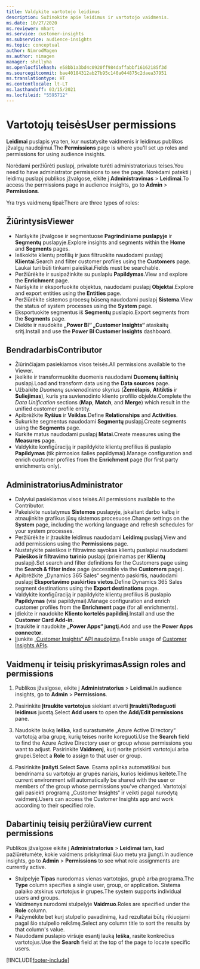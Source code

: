 ```yaml
---
title: Valdykite vartotojo leidimus
description: Sužinokite apie leidimus ir vartotojo vaidmenis.
ms.date: 10/27/2020
ms.reviewer: mhart
ms.service: customer-insights
ms.subservice: audience-insights
ms.topic: conceptual
author: NimrodMagen
ms.author: nimagen
manager: shellyha
ms.openlocfilehash: e58bb1a3bd4c0920ff984daffabbf16162185f3d
ms.sourcegitcommit: bae40184312ab27b95c140a044875c2daea37951
ms.translationtype: HT
ms.contentlocale: lt-LT
ms.lasthandoff: 03/15/2021
ms.locfileid: "5595712"
---
```

# <a name="user-permissions"></a><span data-ttu-id="82623-103">Vartotojų teisės</span><span class="sxs-lookup"><span data-stu-id="82623-103">User permissions</span></span>

<span data-ttu-id="82623-104">**Leidimai** puslapis yra ten, kur nustatysite vaidmenis ir leidimus publikos įžvalgų naudojimui.</span><span class="sxs-lookup"><span data-stu-id="82623-104">The **Permissions** page is where you'll set up roles and permissions for using audience insights.</span></span>

<span data-ttu-id="82623-105">Norėdami peržiūrėti puslapį, privalote turėti administratoriaus teises.</span><span class="sxs-lookup"><span data-stu-id="82623-105">You need to have administrator permissions to see the page.</span></span> <span data-ttu-id="82623-106">Norėdami patekti į leidimų puslapį publikos įžvalgose, eikite į **Administravimas** > **Leidimai**.</span><span class="sxs-lookup"><span data-stu-id="82623-106">To access the permissions page in audience insights, go to **Admin** > **Permissions**.</span></span>

<span data-ttu-id="82623-107">Yra trys vaidmenų tipai:</span><span class="sxs-lookup"><span data-stu-id="82623-107">There are three types of roles:</span></span>

## <a name="viewer"></a><span data-ttu-id="82623-108">Žiūrintysis</span><span class="sxs-lookup"><span data-stu-id="82623-108">Viewer</span></span>

- <span data-ttu-id="82623-109">Naršykite įžvalgose ir segmentuose **Pagrindiniame puslapyje** ir **Segmentų** puslapyje.</span><span class="sxs-lookup"><span data-stu-id="82623-109">Explore insights and segments within the **Home** and **Segments** pages.</span></span>
- <span data-ttu-id="82623-110">Ieškokite klientų profilių ir juos filtruokite naudodami puslapį **Klientai**.</span><span class="sxs-lookup"><span data-stu-id="82623-110">Search and filter customer profiles using the **Customers** page.</span></span> <span data-ttu-id="82623-111">Laukai turi būti tinkami paieškai.</span><span class="sxs-lookup"><span data-stu-id="82623-111">Fields must be searchable.</span></span>
- <span data-ttu-id="82623-112">Peržiūrėkite ir susipažinkite su puslapiu **Papildymas**.</span><span class="sxs-lookup"><span data-stu-id="82623-112">View and explore the **Enrichment** page.</span></span>
- <span data-ttu-id="82623-113">Naršykite ir eksportuokite objektus, naudodami puslapį **Objektai**.</span><span class="sxs-lookup"><span data-stu-id="82623-113">Explore and export entities using the **Entities** page.</span></span>
- <span data-ttu-id="82623-114">Peržiūrėkite sistemos procesų būseną naudodami puslapį **Sistema**.</span><span class="sxs-lookup"><span data-stu-id="82623-114">View the status of system processes  using the **System** page.</span></span>
- <span data-ttu-id="82623-115">Eksportuokite segmentus iš **Segmentų** puslapio.</span><span class="sxs-lookup"><span data-stu-id="82623-115">Export segments from the **Segments** page.</span></span>
- <span data-ttu-id="82623-116">Diekite ir naudokite **„Power BI“ „Customer Insights“** ataskaitų sritį.</span><span class="sxs-lookup"><span data-stu-id="82623-116">Install and use the **Power BI Customer Insights** dashboard.</span></span>

## <a name="contributor"></a><span data-ttu-id="82623-117">Bendradarbis</span><span class="sxs-lookup"><span data-stu-id="82623-117">Contributor</span></span>

- <span data-ttu-id="82623-118">Žiūrinčiajam pasiekiamos visos teisės.</span><span class="sxs-lookup"><span data-stu-id="82623-118">All permissions available to the Viewer.</span></span>
- <span data-ttu-id="82623-119">Įkelkite ir transformuokite duomenis naudodami **Duomenų šaltinių** puslapį.</span><span class="sxs-lookup"><span data-stu-id="82623-119">Load and transform data using the **Data sources** page.</span></span>
- <span data-ttu-id="82623-120">Užbaikite *Duomenų suvienodinimo* skyrius (**Žemėlapis**, **Atitiktis** ir **Suliejimas**), kuris yra suvienodinto kliento profilio objekte.</span><span class="sxs-lookup"><span data-stu-id="82623-120">Complete the *Data Unification* sections (**Map**, **Match**, and **Merge**) which result in the unified customer profile entity.</span></span>
- <span data-ttu-id="82623-121">Apibrėžkite **Ryšius** ir **Veiklas**.</span><span class="sxs-lookup"><span data-stu-id="82623-121">Define **Relationships** and **Activities**.</span></span>
- <span data-ttu-id="82623-122">Sukurkite segmentus naudodami **Segmentų** puslapį.</span><span class="sxs-lookup"><span data-stu-id="82623-122">Create segments using the **Segments** page.</span></span>
- <span data-ttu-id="82623-123">Kurkite matus naudodami puslapį **Matai**.</span><span class="sxs-lookup"><span data-stu-id="82623-123">Create measures using the **Measures** page.</span></span>
- <span data-ttu-id="82623-124">Valdykite konfigūraciją ir papildykite klientų profilius iš puslapio **Papildymas** (tik pirmosios šalies papildymai).</span><span class="sxs-lookup"><span data-stu-id="82623-124">Manage configuration and enrich customer profiles from the **Enrichment** page (for first party enrichments only).</span></span>

## <a name="administrator"></a><span data-ttu-id="82623-125">Administratorius</span><span class="sxs-lookup"><span data-stu-id="82623-125">Administrator</span></span>

- <span data-ttu-id="82623-126">Dalyviui pasiekiamos visos teisės.</span><span class="sxs-lookup"><span data-stu-id="82623-126">All permissions available to the Contributor.</span></span>
- <span data-ttu-id="82623-127">Pakeiskite nustatymus **Sistemos** puslapyje, įskaitant darbo kalbą ir atnaujinkite grafikus jūsų sistemos procesuose.</span><span class="sxs-lookup"><span data-stu-id="82623-127">Change settings on the **System** page, including the working language and refresh schedules for your system processes.</span></span>
- <span data-ttu-id="82623-128">Peržiūrėkite ir įtraukite leidimus naudodami **Leidimų** puslapį.</span><span class="sxs-lookup"><span data-stu-id="82623-128">View and add permissions using the **Permissions** page.</span></span>
- <span data-ttu-id="82623-129">Nustatykite paieškos ir filtravimo sąvokas klientų puslapiui naudodami **Paieškos ir filtravimo turinio** puslapį (prieinamas per **Klientų** puslapį).</span><span class="sxs-lookup"><span data-stu-id="82623-129">Set search and filter definitions for the Customers page using the **Search & filter index** page (accessible via the **Customers** page).</span></span>
- <span data-ttu-id="82623-130">Apibrėžkite „Dynamics 365 Sales“ segmento paskirtis, naudodami puslapį **Eksportavimo paskirties vietos**.</span><span class="sxs-lookup"><span data-stu-id="82623-130">Define Dynamics 365 Sales segment destinations using the **Export destinations** page.</span></span>
- <span data-ttu-id="82623-131">Valdykite konfigūraciją ir papildykite klientų profilius iš puslapio **Papildymas** (visi papildymai).</span><span class="sxs-lookup"><span data-stu-id="82623-131">Manage configuration and enrich customer profiles from the **Enrichment** page (for all enrichments).</span></span>
- <span data-ttu-id="82623-132">Įdiekite ir naudokite **Kliento kortelės papildinį**.</span><span class="sxs-lookup"><span data-stu-id="82623-132">Install and use the **Customer Card Add-in**.</span></span>
- <span data-ttu-id="82623-133">Įtraukite ir naudokite **„Power Apps“ jungtį**.</span><span class="sxs-lookup"><span data-stu-id="82623-133">Add and use the **Power Apps connector**.</span></span>
- <span data-ttu-id="82623-134">Įjunkite [„Customer Insights“ API naudojimą](apis.md).</span><span class="sxs-lookup"><span data-stu-id="82623-134">Enable usage of [Customer Insights APIs](apis.md).</span></span>

## <a name="assign-roles-and-permissions"></a><span data-ttu-id="82623-135">Vaidmenų ir teisių priskyrimas</span><span class="sxs-lookup"><span data-stu-id="82623-135">Assign roles and permissions</span></span>

1. <span data-ttu-id="82623-136">Publikos įžvalgose, eikite į **Administratorius** > **Leidimai**.</span><span class="sxs-lookup"><span data-stu-id="82623-136">In audience insights, go to **Admin** > **Permissions**.</span></span>

1. <span data-ttu-id="82623-137">Pasirinkite **Įtraukite vartotojus** siekiant atverti **Įtraukti/Redaguoti leidimus** juostą.</span><span class="sxs-lookup"><span data-stu-id="82623-137">Select **Add users** to open the **Add/Edit permissions** pane.</span></span>

1. <span data-ttu-id="82623-138">Naudokite lauką **Ieška**, kad surastumėte „Azure Active Directory“ vartotoją arba grupę, kurių teises norite koreguoti.</span><span class="sxs-lookup"><span data-stu-id="82623-138">Use the **Search** field to find the Azure Active Directory user or group whose permissions you want to adjust.</span></span> <span data-ttu-id="82623-139">Pasirinkite **Vaidmenį**, kurį norite priskirti vartotojui arba grupei.</span><span class="sxs-lookup"><span data-stu-id="82623-139">Select a **Role** to assign to that user or group.</span></span>

1. <span data-ttu-id="82623-140">Pasirinkite **Įrašyti**.</span><span class="sxs-lookup"><span data-stu-id="82623-140">Select **Save**.</span></span> <span data-ttu-id="82623-141">Esama aplinka automatiškai bus bendrinama su vartotoju ar grupės nariais, kurios leidimus keitėte.</span><span class="sxs-lookup"><span data-stu-id="82623-141">The current environment will automatically be shared with the user or members of the group whose permissions you've changed.</span></span> <span data-ttu-id="82623-142">Vartotojai gali pasiekti programą „Customer Insights“ ir veikti pagal nurodytą vaidmenį.</span><span class="sxs-lookup"><span data-stu-id="82623-142">Users can access the Customer Insights app and work according to their specified role.</span></span>

## <a name="view-current-permissions"></a><span data-ttu-id="82623-143">Dabartinių teisių peržiūra</span><span class="sxs-lookup"><span data-stu-id="82623-143">View current permissions</span></span>

<span data-ttu-id="82623-144">Publikos įžvalgose eikite į **Administratorius** > **Leidimai** tam, kad pažiūrėtumėte, kokie vaidmens priskyrimai šiuo metu yra įjungti.</span><span class="sxs-lookup"><span data-stu-id="82623-144">In audience insights, go to **Admin** > **Permissions** to see what role assignments are currently active.</span></span>

- <span data-ttu-id="82623-145">Stulpelyje **Tipas** nurodomas vienas vartotojas, grupė arba programa.</span><span class="sxs-lookup"><span data-stu-id="82623-145">The **Type** column specifies a single user, group, or application.</span></span> <span data-ttu-id="82623-146">Sistema palaiko atskirus vartotojus ir grupes.</span><span class="sxs-lookup"><span data-stu-id="82623-146">The system supports individual users and groups.</span></span>
- <span data-ttu-id="82623-147">Vaidmenys nurodomi stulpelyje **Vaidmuo**.</span><span class="sxs-lookup"><span data-stu-id="82623-147">Roles are specified under the **Role** column.</span></span>
- <span data-ttu-id="82623-148">Pažymėkite bet kurį stulpelio pavadinimą, kad rezultatai būtų rikiuojami pagal šio stulpelio reikšmę.</span><span class="sxs-lookup"><span data-stu-id="82623-148">Select any column title to sort the results by that column's value.</span></span>
- <span data-ttu-id="82623-149">Naudodami puslapio viršuje esantį lauką **Ieška**, rasite konkrečius vartotojus.</span><span class="sxs-lookup"><span data-stu-id="82623-149">Use the **Search** field at the top of the page to locate specific users.</span></span>


[!INCLUDE[footer-include](../includes/footer-banner.md)]